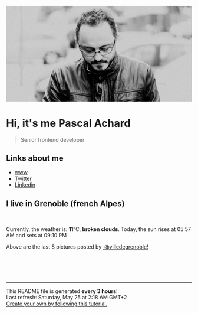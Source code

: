 ![Pascal Achard](./images/photo-pascal-achard.jpg)
# Hi, it's me Pascal Achard
> Senior frontend developer

## Links about me
- [www](https://www.pascal-achard.com)
- [Twitter](https://twitter.com/botmaster)
- [Linkedin](http://www.linkedin.com/in/pascal-achard)


## I live in Grenoble (french Alpes)
<img src="https://openweathermap.org/img/wn/04n@2x.png" alt="">

Currently, the weather is: **11**°C, **broken clouds**.
Today, the sun rises at 05:57 AM and sets at 09:10 PM

Above are the last 8 pictures posted by <a href="https://www.instagram.com/villedegrenoble/" target="_blank"><img alt="" src="https://upload.wikimedia.org/wikipedia/commons/thumb/e/e7/Instagram_logo_2016.svg/1024px-Instagram_logo_2016.svg.png" width="20"/> @villedegrenoble!</a>

<p style="display: flex; flex-wrap: wrap; gap: 20px;">
        <img src="https://cdn1.picuki.com/hosted-by-instagram/q/0exhNuNYnjBcaS3SYdxKjf8F2vJ1Wg5SZ60STLepjSVmIR1vLHOapZA0mpCj4yRwKg5lHDeVeSBk4IgpV1lXAloVPU3cQbeISzlT6KubVu6k1Fpn9JVjnL02K3AYZnSs%7C%7CsYtXWbEBCxWFOkXULjh7uZE+OXvajQbojKaKrBDkDdttdCwFahlza4ls%7C%7CfBv0Xm1IwleS5J%7C%7CWU1IUc8797erW5HD7rzNsB9q7JjR7Aei8pL6ODj3Rq2ElIpenojRmHO%7C%7CLTPnNEMjSC1UhcJ+nGsaooYK2Ev1l6VoREZsIp2jIDkMYlghN8XgPHUHHElfk1KhlJtk5bgwG6YLm+hghMC%7C%7CEHq5pmEdd8Ujcz5LdaqB%7C%7C3LnwX3PprHGJMdXn46GKmbAw%7C%7C2EeeJC8EJjrh1Gu8I2FvoplDoJuet+Dc3OztJvCeCCM8oQa7IkPk=.jpeg" alt="" width="200"/>
        <img src="https://cdn1.picuki.com/hosted-by-instagram/q/0exhNuNYnjBcaS3SYdxKjf8F2vJ1Wg5SZ60STLepjSVmIR1vLHOapZA0mpCl6yRxIwVgFDeSYztk540iWF1VAz19O0zaSbSMRD9d66yaUevN0Dxh85FilrgxJXEdZX6q%7C%7C8MuVAmYdSgIGaYDG7uo+qhT5aGuO1lQpzb9d7JGmC4E5ZPiZ6x29Zk0v7GEj0Xx7oolaT5O9T9sdwcrptPTpCkeXfPiM8M6pq56AIgCifgG6vuzynXuV1IkeFFxHzPCuYr2hukVt3fufRwJrGqJUa4dHh0qvk%7C%7C9shI8760BudShZJpM+N8ZkObUT2RaCCE+4R1pr5e8lCvIV2usxh5%7C%7C2U2A7JeUa9ESn8TfAcLMeMHYmQ%7C%7CkZeDwE%7C%7C4feT9cJLKEHlzfIqL7Uo5WntYfTMdv7nq6oBCfYJ7t5Tl5NAVZgDKiDpB1dLCz8qbwv1L+uCyv+AEdtOeOY7595UtstMqItFAtLCqTXZobfQvY2m8xG9odKbyby8qC.jpeg" alt="" width="200"/>
        <img src="https://cdn1.picuki.com/hosted-by-instagram/q/0exhNuNYnjBcaS3SYdxKjf8F2vJ1Wg9SZ60STLepjSVmIR1vLHOapZA0mpCj4yRwKg5lHDeVeSBk4I4oUVlVAlQVNEbfSLeOTjhR6KuZUeehvDZn8JFklrwzL3QYYn+v8cIlXQmYdSgIGaYDG7uo%7C%7CesJ%7C%7CPnucjcFrjOMNbRKmDdttdCwFahlza4lsfe4kx2xu5xncG114WNxahlw5OLUqQUCSKnjMcF6saR5UvoPjsBRpr2gmCG2GGM5b295BTGS9IjOkqg8iyDXdzQspjD3EO8EIU8hjl246kEfsdQt2t37Z9RI6Kkzn7bQak4uUUhF4RFqncmcuBKcazC+%7C%7CWJz4kGVwbCzL6lr89P%7C%7CLa7NBeTI9QXwP4HKJb9KWi0OBunCYGDmN8ycEsFSpdhGFu55jnqA9STqU+bjxBlJDhJdxTuOUcQmFq%7C%7CLlf6BtEjegQKdqQNmyM7oLucK.jpeg" alt="" width="200"/>
        <img src="https://cdn1.picuki.com/hosted-by-instagram/q/0exhNuNYnjBcaS3SYdxKjf8F2vJ1Wg9SZ60STLepjSVmIR1vLHOapZA0mpCl6yRxIwVgFDeSYztj4o8qV1lTDT19O0zbQLWATjtW5qicUezN1z1m8ZJpk7czKXQdYXar9ccpUwmYdSgIGaYDG7uo+qhT5aGuO1lQpzb9d7JGmC4E5ZPiZ6x29Zk0v7GEj0Xx7oolaT5O9T9sdgcrptPTpCkeXfPiM8M6pq56AIgCifgG6vuzynXhV1IkeFFxHzPCr7iSoNEKq3S9ZDYJrGqJUa4cAUZGpQL9shI8760BudShZJpM+N8ZkObUT2RaCCE+4R1pr5e8lCvIV2usxh5%7C%7C2U2A74e6I9ASi8DeL9bMe%7C%7C%7C%7CY1Az0S6bwA%7C%7C4feT9cJLKEHlzfIqL7Uo5WntYfTMdv7n2Yog2nZOb+3xRoHRgY1yGgOZEgYsqQz46V30%7C%7CZ1zexpBEum5vjL5dsyw1stMqItFAtLCqSUJFtfQvY2m8xG9odKbyby8qC.jpeg" alt="" width="200"/>
        <img src="https://cdn1.picuki.com/hosted-by-instagram/q/0exhNuNYnjBcaS3SYdxKjf8F2vJ1Wg9SZ60STLepjSVmIR1vLHOapZA0mpCl6yRxIwVgFDeSYztj4YIpVFlYDD19O0zbQbeIRDhS76SeUu%7C%7CN1D1l%7C%7CZ9gnLYwJHYfZHSq%7C%7CsApOzjYMTIfQeoEH%7C%7Cbx7a8Koru5A2MEo1zRMrBC0GAG4YWbVqFKwoV98aGIjl%7C%7Cg5ZB8JzlNpiZzakosrNTUuS4LW+bxP4B3qqwxebkPtcQE%7C%7C7K%7C%7Cy3X+LmMpRGF2FG2465%7C%7ClmccaoBXmZwRv8E+xQIEvF05PixO+sxtsk6Mf2YbyI6xM+N8Z96PUTjtQEjktrhNRk5W+nybyY2Wwgm5I7jP+9prjX9olvrv6IqKzT+q84hXDd5%7C%7CJUehoGCkrTq6bUFzed7jjQcdRy9sfI9l39VePoj6pUoHh0wdQHAJMmz6PVbhaSN+80pij0yHUtC23jhExovq9Sbpw8Vkb%7C%7CcDQv1AuLyjiIJsJBDrV5kMrFoMYc+2dysg=.jpeg" alt="" width="200"/>
        <img src="https://cdn1.picuki.com/hosted-by-instagram/q/0exhNuNYnjBcaS3SYdxKjf8F2vJ1Wg5SZ60STLepjSVmIR1vLHOapZA0mpCj4yRwKg5lHDeVeSBk4I4qWFxYDVEVPUHfSrOKSThQ7audUOil0Vpl8p9inbwzLXMXYnat8MMqXW7FBCxWFOkXULjh7uZE+OXqbjYbpzOaNKpDmG4CsPygS7Y4wIEn3afU1XT2vdBhPGseolQyLBlm8oWclTQJY%7C%7Czkb913qq9jQ7kYx8QB7LujyGu7FWMjdX1qFjeNu4aPnOEOwxzmdwo7+nX6FvlvaXMQgmq0vxVslK48iYSqIYk7+u0J5qv5WmEhfE06l00olZCwygLiWTGqj1Rw4kHy4%7C%7CWycfx78dilY%7C%7CyVCIu58wD5TZPOM4p+c3MGLvXaal7dddqxN88PhqocMe94zny%7C%7C3jyzZInyzzJBVTRQhDPNA5ctFavIlvuC0SeWvTONnxQylJHjeeAJnAg=.jpeg" alt="" width="200"/>
        <img src="https://cdn1.picuki.com/hosted-by-instagram/q/0exhNuNYnjBcaS3SYdxKjf8F2vJ1Wg5SZ60STLepjSVmIR1vLHOapZA0mpCj4yRwKg5lHDeVeSBk4IgjWVVSClcVPUbXQLyOTjtV662eVu2r1lpn95Jklbc8LH0eZ3av8cssU2bPBCxWFOkXULjh7uZE+OXqbjYbpzOaNKpDmG4CsPygS7Y4wIEn3afU1XT2vdBhPGseolQyLBlm8oWclTQJY%7C%7Czkb913qq9jQ7kYx8QB7LujyGu7FWMjdX1qFjeNu4aPnOEOwxzmdwo7+nX6FvhqaXMQgmq0vxVsuLQRrI6PMIFf%7C%7CqoJ5qv5WmEiDWBe9EYolZCwygLiWTGqj1Rw4kHy4%7C%7CWycfx78dilY%7C%7CyVCIu58wD5TbnVTZN6eCw4NfnRRUfsBsWmF55ytKhZRdFY7WyX+ynsfYHH1wVfCWN6hTPNA5ctFavIlvmFpCaWvTONnxQylJHjeeAJnAg=.jpeg" alt="" width="200"/>
        <img src="https://cdn1.picuki.com/hosted-by-instagram/q/0exhNuNYnjBcaS3SYdxKjf8F2vJ1Wg9SZ60STLepjSVmIR1vLHOapZA0mpCl6yRxIwVgFDeSYztj4ogsUl9UAj19O0zbQbWITz9d666ZXebN1DFu8JRplr43LHcdYnSv8cAtVgmYdSgIGaYDG7uo+qhT5aGuO1lQpTb9d7JGmC4E5ZObS6olhMF4pJ2Jg3Tt%7C%7C9kiJzJE5m4vMAQrptqO52hEX%7C%7CD+O8BnsaBwVLYBxMQK5qnRlSaHEmw+Jj8uRHagtIj+kOYA2G64Yho6y2KpdZwOHhsVr0O8kg8W5d19zoCmOdBM9s9psvDAbUcmfk0tpBdszcPwwmXEb1+q3kBaxl%7C%7CYx6rsX+QL9bjUAKOwT+rx4QX1PZ7qE6FjeV9aLuuTAHuZc9H4VYValYkYUa0I2FbooFaCVYnQ5isnNGxMhGesOb11bPLP6IW34WHboG2mrgoLqOKSL7l%7C%7C3GZN6%7C%7CGHyiVBWDrJAJUZbWGAjQdxQph%7C%7Cf733jZfQNrBAG0ZTaA==.jpeg" alt="" width="200"/>
</p>

------------
<p>This README file is generated <b>every 3 hours</b>!
    <br />Last refresh: Saturday, May 25 at 2:18 AM GMT+2
    <br /><a href="https://medium.com/@th.guibert/how-to-create-a-self-updating-readme-md-for-your-github-profile-f8b05744ca91">Create your own by following this tutorial.</a>
</p>
<p><a href="https://github.com/botmaster/botmaster/actions/workflows/main.yaml"><img alt="" src="https://github.com/botmaster/botmaster/actions/workflows/main.yaml/badge.svg" /></a></p>

